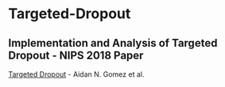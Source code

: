# Targeted-Dropout

## Implementation and Analysis of Targeted Dropout - NIPS 2018 Paper

[Targeted Dropout](https://openreview.net/pdf?id=HkghWScuoQ) - Aidan N. Gomez et al.
